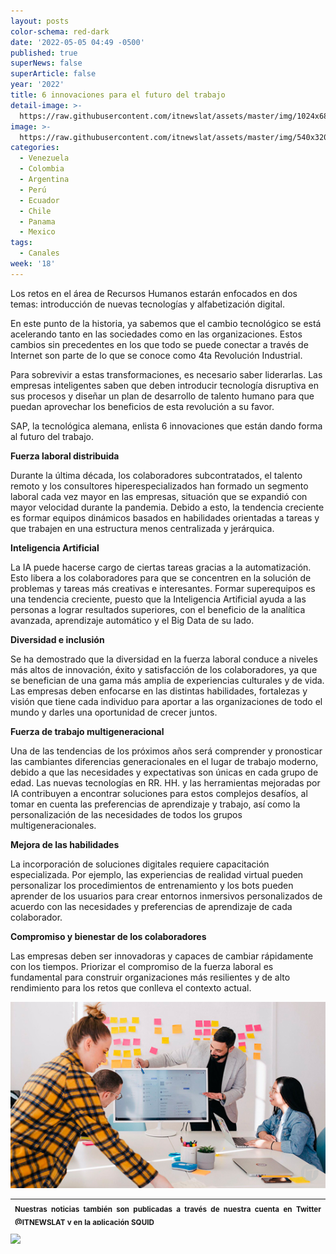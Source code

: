 ```yaml
---
layout: posts
color-schema: red-dark
date: '2022-05-05 04:49 -0500'
published: true
superNews: false
superArticle: false
year: '2022'
title: 6 innovaciones para el futuro del trabajo
detail-image: >-
  https://raw.githubusercontent.com/itnewslat/assets/master/img/1024x680/planificacion-publicidad-g.jpg
image: >-
  https://raw.githubusercontent.com/itnewslat/assets/master/img/540x320/planificacion-publicidad-p.jpg
categories:
  - Venezuela
  - Colombia
  - Argentina
  - Perú
  - Ecuador
  - Chile
  - Panama
  - Mexico
tags:
  - Canales
week: '18'
---
```

Los retos en el área de Recursos Humanos estarán enfocados en dos temas: introducción de nuevas tecnologías y alfabetización digital.
 
En este punto de la historia, ya sabemos que el cambio tecnológico se está acelerando tanto en las sociedades como en las organizaciones. Estos cambios sin precedentes en los que todo se puede conectar a través de Internet son parte de lo que se conoce como 4ta Revolución Industrial.
 
Para sobrevivir a estas transformaciones, es necesario saber liderarlas. Las empresas inteligentes saben que deben introducir tecnología disruptiva en sus procesos y diseñar un plan de desarrollo de talento humano para que puedan aprovechar los beneficios de esta revolución a su favor.
 
SAP, la tecnológica alemana, enlista 6 innovaciones que están dando forma al futuro del trabajo.
 
**Fuerza laboral distribuida**

Durante la última década, los colaboradores subcontratados, el talento remoto y los consultores hiperespecializados han formado un segmento laboral cada vez mayor en las empresas, situación que se expandió con mayor velocidad durante la pandemia. Debido a esto, la tendencia creciente es formar equipos dinámicos basados en habilidades orientadas a tareas y que trabajen en una estructura menos centralizada y jerárquica.

**Inteligencia Artificial**

La IA puede hacerse cargo de ciertas tareas gracias a la automatización. Esto libera a los colaboradores para que se concentren en la solución de problemas y tareas más creativas e interesantes. Formar superequipos es una tendencia creciente, puesto que la Inteligencia Artificial ayuda a las personas a lograr resultados superiores, con el beneficio de la analítica avanzada, aprendizaje automático y el Big Data de su lado.
 
**Diversidad e inclusión**

Se ha demostrado que la diversidad en la fuerza laboral conduce a niveles más altos de innovación, éxito y satisfacción de los colaboradores, ya que se benefician de una gama más amplia de experiencias culturales y de vida. Las empresas deben enfocarse en las distintas habilidades, fortalezas y visión que tiene cada individuo para aportar a las organizaciones de todo el mundo y darles una oportunidad de crecer juntos.

**Fuerza de trabajo multigeneracional**

Una de las tendencias de los próximos años será comprender y pronosticar las cambiantes diferencias generacionales en el lugar de trabajo moderno, debido a que las necesidades y expectativas son únicas en cada grupo de edad. Las nuevas tecnologías en RR. HH. y las herramientas mejoradas por IA contribuyen a encontrar soluciones para estos complejos desafíos, al tomar en cuenta las preferencias de aprendizaje y trabajo, así como la personalización de las necesidades de todos los grupos multigeneracionales.
 
**Mejora de las habilidades**

La incorporación de soluciones digitales requiere capacitación especializada. Por ejemplo, las experiencias de realidad virtual pueden personalizar los procedimientos de entrenamiento y los bots pueden aprender de los usuarios para crear entornos inmersivos personalizados de acuerdo con las necesidades y preferencias de aprendizaje de cada colaborador.
 
**Compromiso y bienestar de los colaboradores**

Las empresas deben ser innovadoras y capaces de cambiar rápidamente con los tiempos. Priorizar el compromiso de la fuerza laboral es fundamental para construir organizaciones más resilientes y de alto rendimiento para los retos que conlleva el contexto actual.

![](https://raw.githubusercontent.com/itnewslat/assets/master/img/540x320/planificacion-publicidad-p.jpg)

<table style="height: 42px;" width="569">
<tbody>
<tr>
<td style="text-align: justify;"><sub><strong>Nuestras noticias también son publicadas a través de nuestra cuenta en Twitter <a href="https://twitter.com/itnewslat?lang=es">@ITNEWSLAT</a> y en la aplicación <a href="https://squidapp.co/en/">SQUID</a></strong></sub></td>
</tr>
</tbody>
</table>

<img src="https://tracker.metricool.com/c3po.jpg?hash=56f88a41e39ab42c063cc51676587a04"/>